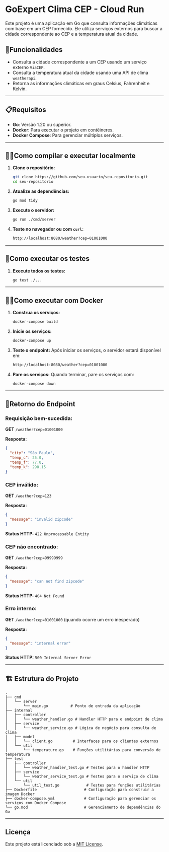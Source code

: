 # GoExpert Clima CEP - Cloud Run

Este projeto é uma aplicação em Go que consulta informações climáticas com base em um CEP fornecido. Ele utiliza serviços externos para buscar a cidade correspondente ao CEP e a temperatura atual da cidade.

## 🚀Funcionalidades

- Consulta a cidade correspondente a um CEP usando um serviço externo `ViaCEP`.
- Consulta a temperatura atual da cidade usando uma API de clima `weatherapi`.
- Retorna as informações climáticas em graus Celsius, Fahrenheit e Kelvin.

---

## 📋Requisitos

- **Go**: Versão 1.20 ou superior.
- **Docker**: Para executar o projeto em contêineres.
- **Docker Compose**: Para gerenciar múltiplos serviços.

---

## 🏃‍♂️Como compilar e executar localmente

1. **Clone o repositório:**
   ```bash
   git clone https://github.com/seu-usuario/seu-repositorio.git
   cd seu-repositorio
   ```

2. **Atualize as dependências:**
   ```bash
   go mod tidy
   ```

3. **Execute o servidor:**
   ```bash
   go run ./cmd/server
   ```

4. **Teste no navegador ou com `curl`:**
   ```bash
   http://localhost:8080/weather?cep=01001000
   ```

---

## 🧪Como executar os testes

1. **Execute todos os testes:**
   ```bash
   go test ./...
   ```

---

## 🏃‍♂️Como executar com Docker

1. **Construa os serviços:**
   ```bash
   docker-compose build
   ```

2. **Inicie os serviços:**
   ```bash
   docker-compose up
   ```

3. **Teste o endpoint:**
   Após iniciar os serviços, o servidor estará disponível em:
   ```bash
   http://localhost:8080/weather?cep=01001000
   ```

4. **Pare os serviços:**
   Quando terminar, pare os serviços com:
   ```bash
   docker-compose down
   ```

---

## 📡Retorno do Endpoint

### Requisição bem-sucedida:
**GET** `/weather?cep=01001000`

**Resposta:**
```json
{
  "city": "São Paulo",
  "temp_c": 25.0,
  "temp_f": 77.0,
  "temp_k": 298.15
}
```

### CEP inválido:
**GET** `/weather?cep=123`

**Resposta:**
```json
{
  "message": "invalid zipcode"
}
```

**Status HTTP:** `422 Unprocessable Entity`

### CEP não encontrado:
**GET** `/weather?cep=99999999`

**Resposta:**
```json
{
  "message": "can not find zipcode"
}
```

**Status HTTP:** `404 Not Found`

### Erro interno:
**GET** `/weather?cep=01001000` (quando ocorre um erro inesperado)

**Resposta:**
```json
{
  "message": "internal error"
}
```

**Status HTTP:** `500 Internal Server Error`

---

## 🏗️ Estrutura do Projeto

```plaintext
.
├── cmd
│   └── server
│       └── main.go          # Ponto de entrada da aplicação
├── internal
│   ├── controller
│   │   └── weather_handler.go # Handler HTTP para o endpoint de clima
│   ├── service
│   │   └── weather_service.go # Lógica de negócio para consulta de clima
│   ├── model
│   │   └── client.go         # Interfaces para os clientes externos
│   └── util
│       └── temperature.go    # Funções utilitárias para conversão de temperatura
├── test
│   ├── controller
│   │   └── weather_handler_test.go # Testes para o handler HTTP
│   ├── service
│   │   └── weather_service_test.go # Testes para o serviço de clima
│   └── util
│       └── util_test.go            # Testes para funções utilitárias
├── Dockerfile                     # Configuração para construir a imagem Docker
├── docker-compose.yml             # Configuração para gerenciar os serviços com Docker Compose
└── go.mod                         # Gerenciamento de dependências do Go
```

---

## Licença

Este projeto está licenciado sob a [MIT License](LICENSE).
